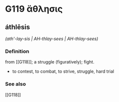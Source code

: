 # G119 ἄθλησις

## áthlēsis

_(ath'-lay-sis | AH-thlay-sees | AH-thlay-sees)_

### Definition

from [[G118]]; a struggle (figuratively); fight.

- to contest, to combat, to strive, struggle, hard trial

### See also

[[G118]]

